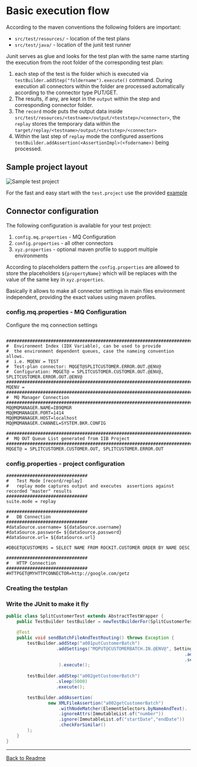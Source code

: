 # Basic execution flow
According to the maven conventions the following folders are important:
- `src/test/resources/` - location of the test plans
- `src/test/java/` - location of the junit test runner

Junit serves as glue and looks for the test plan with the same name starting the execution from the root folder of the corresponding test plan:
1. each step of the test is the folder which is executed via `testBuilder.addStep("foldername").execute()` command. During execution all connectors within the folder are processed automatically according to the connector type PUT/GET.
2. The results, if any, are kept in the `output` within the step and corresponding connector folder.  
3. The `record` mode puts the output data inside `src/test/resources/<testname>/output/<teststep>/<connector>`, the `replay` stores the temporary data within the `target/replay/<testname>/output/<teststep>/<connector>`
4. Within the last step of `replay` mode the configured assertions `testBuilder.addAssertion(<AssertionImpl>(<fodername>)` being processed.

## Sample project layout
![Sample test project](http://www.rockit.consulting/images/github/test_rockitizer_project.PNG "Sample test project; IBM Integration Bus; Integration testing; Test framework;test.rockitizer")

For the fast and easy start with the `test.project` use the provided [example](../examples/README.md)


## <a name="configuration"></a> Connector configuration
The following configuration is available for your test project: 
1. `config.mq.properties` - MQ Configuration
2. `config.properties` - all other connectors
3. `xyz.properties` - optional maven profile to support multiple environments 

According to placeholders pattern the `config.properties` are allowed to store the placeholders `${propertyName}` which will be replaces with the value of the same key in `xyz.properties`.

Basically it allows to make all connector settings in main files environment independent, providing the exact values using maven profiles. 



### <a name="confimqproperties"></a> config.mq.properties - MQ Configuration
Configure the mq connection settings

   ```

########################################################################
#  Environment Index (IDX Variable), can be used to provide 
#  the environment dependent queues, case the nameing convention allows.
#  i.e. MQENV = TEST 
#  Test-plan connector: MQGET@SPLITCUSTOMER.ERROR.OUT.@ENV@
#  Configuration: MQGET@ = SPLITCUSTOMER.CUSTOMER.OUT.@ENV@, SPLITCUSTOMER.ERROR.OUT.@ENV@
########################################################################
MQENV = 
########################################################################
#  MQ Manager Connection  
########################################################################
MQ@MQMANAGER.NAME=IB9QMGR
MQ@MQMANAGER.PORT=1414
MQ@MQMANAGER.HOST=localhost
MQ@MQMANAGER.CHANNEL=SYSTEM.BKR.CONFIG

########################################################################
#  MQ OUT Queue List generated from IIB Project  
########################################################################
MQGET@ = SPLITCUSTOMER.CUSTOMER.OUT, SPLITCUSTOMER.ERROR.OUT
   ```


### <a name="testprojectconfiguration"></a> config.properties - project configuration

 ```
###############################
#   Test Mode [record/replay] 
#   replay mode captures output and executes  assertions against recorded "master" results
###############################
suite.mode = replay

###############################
#   DB Connection
###############################
#dataSource.username= ${dataSource.username}
#dataSource.password= ${dataSource.password}
#dataSource.url= ${dataSource.url}

#DBGET@CUSTOMERS = SELECT NAME FROM ROCKIT.CUSTOMER ORDER BY NAME DESC

###############################
#   HTTP Connection
###############################
#HTTPGET@MYHTTPCONNECTOR=http://google.com/getz
```
   
  

### <a name="testplan"></a> Creating the testplan


### <a name="junit"></a> Write the JUnit to make it fly
```java
public class SplitCustomerTest extends AbstractTestWrapper {
	public TestBuilder testBuilder = newTestBuilderFor(SplitCustomerTest.class);

	@Test
	public void sendBatchFileAndTestRouting() throws Exception {
		testBuilder.addStep("a001putCustomerBatch")
				   .addSettings("MQPUT@CUSTOMERBATCH.IN.@ENV@", SettingsBuilder
				                                                    .addMQHeader()
                    				                                .setMsgFormat("MQSTR")
                    ).execute();
		
		testBuilder.addStep("a002getCustomerBatch")
		           .sleep(5000)
		           .execute();

		testBuilder.addAssertion(
				new XMLFileAssertion("a002getCustomerBatch")
    				.withNodeMatcher(ElementSelectors.byNameAndText).
    				.ignoreAttrs(ImmutableList.of("number"))
    				.ignore(ImmutableList.of("startDate","endDate"))
    				.checkForSimilar()
		);
	}
}
```

---
[Back to Readme](../README.md)

